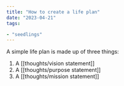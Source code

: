 ```yaml
---
title: "How to create a life plan"
date: "2023-04-21"
tags:

- "seedlings"
---
```


A simple life plan is made up of three things:
1. A [[thoughts/vision statement]]
2. A [[thoughts/purpose statement]]
3. A [[thoughts/mission statement]]